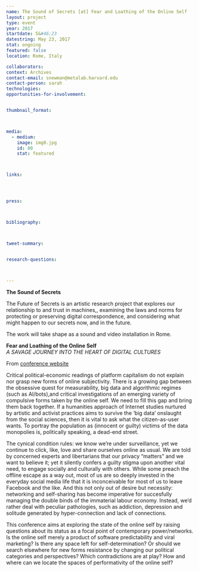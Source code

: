 ```yaml
---
name: The Sound of Secrets [at] Fear and Loathing of the Online Self
layout: project
type: event
year: 2017
startdate: 5&#46;23
datestring: May 23, 2017
stat: ongoing
featured: false
location: Rome, Italy

collaborators:
context: Archives
contact-email: snewman@metalab.harvard.edu
contact-person: sarah
technologies: 
opportunities-for-involvement:


thumbnail_format:



media:
  - medium:
    image: img0.jpg
    id: 00
    stat: featured



links:




press:



bibliography:



tweet-summary:


research-questions:



---
```

**The Sound of Secrets**

The Future of Secrets is an artistic research project that explores our relationship to and trust in machines,, examining the laws and norms for protecting or preserving digital correspondence, and considering what might happen to our secrets now, and in the future. 

The work will take shape as a sound and video installation in Rome.

**Fear and Loathing of the Online Self**<br />
*A SAVAGE JOURNEY INTO THE HEART OF DIGITAL CULTURES*

From <a href="http://networkcultures.org/online-self/about/" target="_blank">conference website</a>

Critical political-economic readings of platform capitalism do not explain nor grasp new forms of online subjectivity. There is a growing gap between the obsessive quest for measurability, big data and algorithmic regimes (such as AI/bots),and critical investigations of an emerging variety of compulsive forms taken by the online self. We need to fill this gap and bring them back together. If a humanities approach of Internet studies nurtured by artistic and activist practices aims to survive the ‘big data’ onslaught from the social sciences, then it is vital to ask what the citizen-as-user wants. To portray the population as (innocent or guilty) victims of the data monopolies is, politically speaking, a dead-end street.

The cynical condition rules: we know we’re under surveillance, yet we continue to click, like, love and share ourselves online as usual. We are told by concerned experts and libertarians that our privacy “matters” and we want to believe it; yet it silently confers a guilty stigma upon another vital need, to engage socially and culturally with others. While some preach the offline escape as a way out, most of us are so deeply invested in the everyday social media life that it is inconceivable for most of us to leave Facebook and the like. And this not only out of desire but necessity: networking and self-sharing has become imperative for succesfully managing the double binds of the immaterial labour economy. Instead, we’d rather deal with peculiar pathologies, such as addiction, depression and solitude generated by hyper-connection and lack of connections.

This conference aims at exploring the state of the online self by raising questions about its status as a focal point of contemporary power/networks. Is the online self merely a product of software predictability and viral marketing? Is there any space left for self-determination? Or should we search elsewhere for new forms resistance by changing our political categories and perspectives? Which contradictions are at play? How and where can we locate the spaces of performativity of the online self?